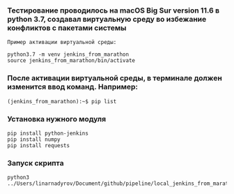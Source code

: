 ### Тестирование проводилось на macOS Big Sur version 11.6 в python 3.7, создавал виртуальную среду во избежание конфликтов с пакетами системы
```
Пример активации виртуальной среды: 

python3.7 -m venv jenkins_from_marathon
source jenkins_from_marathon/bin/activate
```
### После активации виртуальной среды, в терминале должен изменится ввод команд. Например:
```
(jenkins_from_marathon):~$ pip list
```
### Установка нужного модуля
```
pip install python-jenkins
pip install numpy 
pip install requests
```
### Запуск скрипта
```
python3 ../Users/linarnadyrov/Document/github/pipeline/local_jenkins_from_marathon.py
```
